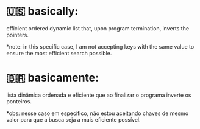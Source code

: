 # 🇺🇸 basically:

efficient ordered dynamic list that, upon program termination, inverts the pointers.

*note: in this specific case, I am not accepting keys with the same value to ensure the most efficient search possible.

# 🇧🇷 basicamente:

lista dinâmica ordenada e eficiente que ao finalizar o programa inverte os ponteiros.

*obs: nesse caso em específico, não estou aceitando chaves de mesmo valor para que a busca seja a mais eficiente possível.
